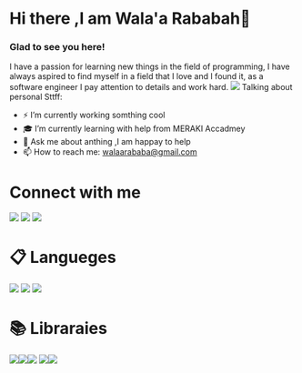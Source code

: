 # Hi there ,I am **Wala'a Rababah**👋
###  **Glad to see you here!**

I have a passion for learning new things in the field of programming, I have always aspired to find myself in a field that I love and I found it, as a software engineer I pay attention to details and work hard.
 <img src='https://res.cloudinary.com/dzmmijyxh/image/upload/v1665684340/Hand_coding-rafiki_xb3qmf.png'>
 Talking about personal Sttff:
-  ⚡ I’m currently working somthing cool
- :mortar_board: I’m currently learning with help from MERAKI Accadmey
- 💬 Ask me about anthing ,I am happay to help
- 📫 How to reach me: walaarababa@gmail.com


#  Connect with me 
 <a href='www.linkedin.com/in/walaarababah
'><img src='https://img.shields.io/badge/LinkedIn-0077B5?style=for-the-badge&logo=linkedin&logoColor=white'></a>  <a href=''><img src='https://img.shields.io/badge/GitHub-100000?style=for-the-badge&logo=github&logoColor=white'></a> <a href=''><img src='https://img.shields.io/badge/Gmail-D14836?style=for-the-badge&logo=gmail&logoColor=white'></a>



# :clipboard: Langueges 
 <img src='https://img.shields.io/badge/CSS3-1572B6?style=for-the-badge&logo=css3&logoColor=white'>  <img src='https://img.shields.io/badge/HTML5-E34F26?style=for-the-badge&logo=html5&logoColor=white'> <img src='https://img.shields.io/badge/JavaScript-323330?style=for-the-badge&logo=javascript&logoColor=F7DF1E'>

 

 # :books: Libraraies
<img src='https://img.shields.io/badge/MongoDB-4EA94B?style=for-the-badge&logo=mongodb&logoColor=white'><img src='https://img.shields.io/badge/React-20232A?style=for-the-badge&logo=react&logoColor=61DAFB'><img src='https://img.shields.io/badge/Express.js-000000?style=for-the-badge&logo=express&logoColor=white'>
<img src='https://img.shields.io/badge/jQuery-0769AD?style=for-the-badge&logo=jquery&logoColor=white'><img src='https://img.shields.io/badge/Node.js-339933?style=for-the-badge&logo=nodedotjs&logoColor=white'>
